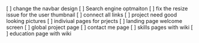 
[ ] change the navbar design
[ ] Search engine optmaiton
[ ] fix the resize issue for the user thumbnail
[ ] connect all links
[ ] project need good looking pictures
[ ] indiviual pages for prjects
[ ] landing page welcome screen
[ ] global project page
[ ] contact me page
[ ] skills pages with wiki
[ ] education page with wiki
